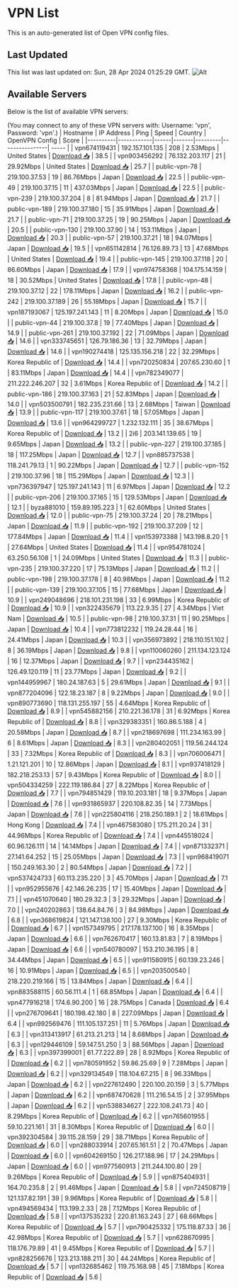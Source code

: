 # VPN List

This is an auto-generated list of Open VPN config files.

## Last Updated

This list was last updated on: Sun, 28 Apr 2024 01:25:29 GMT.
![Alt](https://repobeats.axiom.co/api/embed/186b98318ef1479477931607c1ad7d823f12451f.svg "Repobeats analytics image")

## Available Servers

Below is the list of available VPN servers:

(You may connect to any of these VPN servers with: Username: 'vpn', Password: 'vpn'.)
| Hostname | IP Address | Ping | Speed | Country | OpenVPN Config | Score |
|----------|------------|------|-------|---------|----------------| ----- |
| vpn674119431 | 192.157.101.135 | 208 | 2.53Mbps | United States | [Download 📥](./configs/server_0_US.ovpn) | 38.5 |
| vpn903456292 | 76.132.203.117 | 21 | 29.92Mbps | United States | [Download 📥](./configs/server_1_US.ovpn) | 25.7 |
| public-vpn-78 | 219.100.37.53 | 19 | 86.76Mbps | Japan | [Download 📥](./configs/server_2_JP.ovpn) | 22.5 |
| public-vpn-49 | 219.100.37.15 | 11 | 437.03Mbps | Japan | [Download 📥](./configs/server_3_JP.ovpn) | 22.5 |
| public-vpn-239 | 219.100.37.204 | 8 | 81.94Mbps | Japan | [Download 📥](./configs/server_4_JP.ovpn) | 21.7 |
| public-vpn-189 | 219.100.37.180 | 15 | 35.91Mbps | Japan | [Download 📥](./configs/server_5_JP.ovpn) | 21.7 |
| public-vpn-71 | 219.100.37.25 | 19 | 90.25Mbps | Japan | [Download 📥](./configs/server_6_JP.ovpn) | 20.5 |
| public-vpn-130 | 219.100.37.90 | 14 | 153.11Mbps | Japan | [Download 📥](./configs/server_7_JP.ovpn) | 20.3 |
| public-vpn-57 | 219.100.37.21 | 18 | 94.07Mbps | Japan | [Download 📥](./configs/server_8_JP.ovpn) | 19.5 |
| vpn651142814 | 76.126.89.73 | 13 | 47.68Mbps | United States | [Download 📥](./configs/server_9_US.ovpn) | 19.4 |
| public-vpn-145 | 219.100.37.118 | 20 | 86.60Mbps | Japan | [Download 📥](./configs/server_10_JP.ovpn) | 17.9 |
| vpn974758368 | 104.175.14.159 | 18 | 30.52Mbps | United States | [Download 📥](./configs/server_11_US.ovpn) | 17.8 |
| public-vpn-48 | 219.100.37.12 | 22 | 178.11Mbps | Japan | [Download 📥](./configs/server_12_JP.ovpn) | 16.2 |
| public-vpn-242 | 219.100.37.189 | 26 | 55.18Mbps | Japan | [Download 📥](./configs/server_13_JP.ovpn) | 15.7 |
| vpn187193067 | 125.197.241.143 | 11 | 8.20Mbps | Japan | [Download 📥](./configs/server_14_JP.ovpn) | 15.0 |
| public-vpn-44 | 219.100.37.8 | 19 | 77.40Mbps | Japan | [Download 📥](./configs/server_15_JP.ovpn) | 14.9 |
| public-vpn-261 | 219.100.37.192 | 22 | 71.09Mbps | Japan | [Download 📥](./configs/server_16_JP.ovpn) | 14.6 |
| vpn333745651 | 126.79.186.36 | 13 | 32.79Mbps | Japan | [Download 📥](./configs/server_17_JP.ovpn) | 14.6 |
| vpn190274418 | 125.135.156.218 | 22 | 32.29Mbps | Korea Republic of | [Download 📥](./configs/server_18_KR.ovpn) | 14.4 |
| vpn720250834 | 207.65.230.60 | 1 | 83.11Mbps | Japan | [Download 📥](./configs/server_19_JP.ovpn) | 14.4 |
| vpn782349077 | 211.222.246.207 | 32 | 3.61Mbps | Korea Republic of | [Download 📥](./configs/server_20_KR.ovpn) | 14.2 |
| public-vpn-186 | 219.100.37.163 | 21 | 52.83Mbps | Japan | [Download 📥](./configs/server_21_JP.ovpn) | 14.0 |
| vpn503500791 | 182.235.231.66 | 13 | 2.68Mbps | Taiwan | [Download 📥](./configs/server_22_TW.ovpn) | 13.9 |
| public-vpn-117 | 219.100.37.61 | 18 | 57.05Mbps | Japan | [Download 📥](./configs/server_23_JP.ovpn) | 13.6 |
| vpn964299727 | 1.232.132.111 | 35 | 38.67Mbps | Korea Republic of | [Download 📥](./configs/server_24_KR.ovpn) | 13.2 |
| 2i6 | 203.141.139.65 | 19 | 9.65Mbps | Japan | [Download 📥](./configs/server_25_JP.ovpn) | 13.2 |
| public-vpn-227 | 219.100.37.185 | 18 | 117.25Mbps | Japan | [Download 📥](./configs/server_26_JP.ovpn) | 12.7 |
| vpn885737538 | 118.241.79.13 | 1 | 90.22Mbps | Japan | [Download 📥](./configs/server_27_JP.ovpn) | 12.7 |
| public-vpn-152 | 219.100.37.96 | 18 | 115.29Mbps | Japan | [Download 📥](./configs/server_28_JP.ovpn) | 12.3 |
| vpn736397947 | 125.197.241.143 | 11 | 6.97Mbps | Japan | [Download 📥](./configs/server_29_JP.ovpn) | 12.2 |
| public-vpn-206 | 219.100.37.165 | 15 | 129.53Mbps | Japan | [Download 📥](./configs/server_30_JP.ovpn) | 12.1 |
| byza881010 | 159.89.195.223 | 1 | 62.60Mbps | United States | [Download 📥](./configs/server_31_US.ovpn) | 12.0 |
| public-vpn-75 | 219.100.37.24 | 20 | 78.21Mbps | Japan | [Download 📥](./configs/server_32_JP.ovpn) | 11.9 |
| public-vpn-192 | 219.100.37.209 | 12 | 177.84Mbps | Japan | [Download 📥](./configs/server_33_JP.ovpn) | 11.4 |
| vpn153973388 | 143.198.8.20 | 1 | 27.64Mbps | United States | [Download 📥](./configs/server_34_US.ovpn) | 11.4 |
| vpn954781024 | 63.250.56.108 | 1 | 24.09Mbps | United States | [Download 📥](./configs/server_35_US.ovpn) | 11.3 |
| public-vpn-235 | 219.100.37.220 | 17 | 75.13Mbps | Japan | [Download 📥](./configs/server_36_JP.ovpn) | 11.2 |
| public-vpn-198 | 219.100.37.178 | 8 | 40.98Mbps | Japan | [Download 📥](./configs/server_37_JP.ovpn) | 11.2 |
| public-vpn-139 | 219.100.37.105 | 15 | 77.68Mbps | Japan | [Download 📥](./configs/server_38_JP.ovpn) | 10.9 |
| vpn249048696 | 218.101.231.198 | 33 | 6.99Mbps | Korea Republic of | [Download 📥](./configs/server_39_KR.ovpn) | 10.9 |
| vpn322435679 | 113.22.9.35 | 27 | 4.34Mbps | Viet Nam | [Download 📥](./configs/server_40_VN.ovpn) | 10.5 |
| public-vpn-98 | 219.100.37.31 | 11 | 90.25Mbps | Japan | [Download 📥](./configs/server_41_JP.ovpn) | 10.4 |
| vpn773812232 | 119.24.28.44 | 16 | 24.41Mbps | Japan | [Download 📥](./configs/server_42_JP.ovpn) | 10.3 |
| vpn356973892 | 218.110.151.102 | 8 | 36.19Mbps | Japan | [Download 📥](./configs/server_43_JP.ovpn) | 9.8 |
| vpn110060260 | 211.134.123.124 | 16 | 12.37Mbps | Japan | [Download 📥](./configs/server_44_JP.ovpn) | 9.7 |
| vpn234435162 | 126.49.120.119 | 11 | 23.77Mbps | Japan | [Download 📥](./configs/server_45_JP.ovpn) | 9.2 |
| vpn144959967 | 180.24.187.63 | 5 | 29.61Mbps | Japan | [Download 📥](./configs/server_46_JP.ovpn) | 9.1 |
| vpn877204096 | 122.18.23.187 | 8 | 9.22Mbps | Japan | [Download 📥](./configs/server_47_JP.ovpn) | 9.0 |
| vpn890773690 | 118.131.255.197 | 55 | 4.64Mbps | Korea Republic of | [Download 📥](./configs/server_48_KR.ovpn) | 8.9 |
| vpn545882156 | 210.221.36.178 | 31 | 6.92Mbps | Korea Republic of | [Download 📥](./configs/server_49_KR.ovpn) | 8.8 |
| vpn329383351 | 160.86.5.188 | 4 | 20.58Mbps | Japan | [Download 📥](./configs/server_50_JP.ovpn) | 8.7 |
| vpn218697698 | 111.234.163.99 | 6 | 8.61Mbps | Japan | [Download 📥](./configs/server_51_JP.ovpn) | 8.3 |
| vpn280402051 | 119.56.244.124 | 33 | 7.32Mbps | Korea Republic of | [Download 📥](./configs/server_52_KR.ovpn) | 8.3 |
| vpn706006471 | 1.21.121.201 | 10 | 12.86Mbps | Japan | [Download 📥](./configs/server_53_JP.ovpn) | 8.1 |
| vpn937418129 | 182.218.253.13 | 57 | 9.43Mbps | Korea Republic of | [Download 📥](./configs/server_54_KR.ovpn) | 8.0 |
| vpn504334259 | 222.119.186.84 | 27 | 8.22Mbps | Korea Republic of | [Download 📥](./configs/server_55_KR.ovpn) | 7.7 |
| vpn794851429 | 119.10.203.181 | 18 | 9.37Mbps | Japan | [Download 📥](./configs/server_56_JP.ovpn) | 7.6 |
| vpn931865937 | 220.108.82.35 | 14 | 7.73Mbps | Japan | [Download 📥](./configs/server_57_JP.ovpn) | 7.6 |
| vpn225804116 | 218.250.189.1 | 2 | 18.61Mbps | Hong Kong | [Download 📥](./configs/server_58_HK.ovpn) | 7.4 |
| vpn467583080 | 175.211.20.24 | 31 | 44.96Mbps | Korea Republic of | [Download 📥](./configs/server_59_KR.ovpn) | 7.4 |
| vpn445518024 | 60.96.126.111 | 14 | 14.14Mbps | Japan | [Download 📥](./configs/server_60_JP.ovpn) | 7.4 |
| vpn871332371 | 27.141.64.252 | 15 | 25.05Mbps | Japan | [Download 📥](./configs/server_61_JP.ovpn) | 7.3 |
| vpn968419071 | 150.249.163.30 | 2 | 80.54Mbps | Japan | [Download 📥](./configs/server_62_JP.ovpn) | 7.2 |
| vpn537424733 | 60.113.235.220 | 3 | 45.70Mbps | Japan | [Download 📥](./configs/server_63_JP.ovpn) | 7.1 |
| vpn952955676 | 42.146.26.235 | 17 | 15.40Mbps | Japan | [Download 📥](./configs/server_64_JP.ovpn) | 7.1 |
| vpn451070640 | 180.29.32.3 | 3 | 29.32Mbps | Japan | [Download 📥](./configs/server_65_JP.ovpn) | 7.0 |
| vpn240202863 | 138.64.84.76 | 3 | 84.98Mbps | Japan | [Download 📥](./configs/server_66_JP.ovpn) | 6.8 |
| vpn368619824 | 121.147.138.100 | 27 | 9.30Mbps | Korea Republic of | [Download 📥](./configs/server_67_KR.ovpn) | 6.7 |
| vpn157349795 | 217.178.137.100 | 16 | 8.35Mbps | Japan | [Download 📥](./configs/server_68_JP.ovpn) | 6.6 |
| vpn762670417 | 160.13.81.83 | 7 | 8.19Mbps | Japan | [Download 📥](./configs/server_69_JP.ovpn) | 6.6 |
| vpn540780097 | 153.210.36.195 | 8 | 34.44Mbps | Japan | [Download 📥](./configs/server_70_JP.ovpn) | 6.5 |
| vpn911580915 | 60.139.23.246 | 16 | 10.91Mbps | Japan | [Download 📥](./configs/server_71_JP.ovpn) | 6.5 |
| vpn203500540 | 218.220.219.166 | 15 | 13.84Mbps | Japan | [Download 📥](./configs/server_72_JP.ovpn) | 6.4 |
| vpn883588115 | 60.56.111.4 | 1 | 68.85Mbps | Japan | [Download 📥](./configs/server_73_JP.ovpn) | 6.4 |
| vpn477916218 | 174.6.90.200 | 16 | 28.75Mbps | Canada | [Download 📥](./configs/server_74_CA.ovpn) | 6.4 |
| vpn276709641 | 180.198.42.180 | 8 | 227.09Mbps | Japan | [Download 📥](./configs/server_75_JP.ovpn) | 6.4 |
| vpn992569476 | 111.105.137.251 | 11 | 5.76Mbps | Japan | [Download 📥](./configs/server_76_JP.ovpn) | 6.3 |
| vpn313413917 | 61.213.21.213 | 14 | 8.68Mbps | Japan | [Download 📥](./configs/server_77_JP.ovpn) | 6.3 |
| vpn129446109 | 59.147.51.250 | 3 | 88.56Mbps | Japan | [Download 📥](./configs/server_78_JP.ovpn) | 6.3 |
| vpn397399001 | 61.77.222.89 | 28 | 8.92Mbps | Korea Republic of | [Download 📥](./configs/server_79_KR.ovpn) | 6.2 |
| vpn780591952 | 59.86.25.69 | 9 | 7.28Mbps | Japan | [Download 📥](./configs/server_80_JP.ovpn) | 6.2 |
| vpn329134549 | 118.104.67.215 | 8 | 96.33Mbps | Japan | [Download 📥](./configs/server_81_JP.ovpn) | 6.2 |
| vpn227612490 | 220.100.20.159 | 3 | 5.77Mbps | Japan | [Download 📥](./configs/server_82_JP.ovpn) | 6.2 |
| vpn687470628 | 111.216.54.15 | 2 | 37.95Mbps | Japan | [Download 📥](./configs/server_83_JP.ovpn) | 6.2 |
| vpn538834627 | 222.108.241.73 | 40 | 8.29Mbps | Korea Republic of | [Download 📥](./configs/server_84_KR.ovpn) | 6.2 |
| vpn765601955 | 59.10.221.161 | 31 | 8.30Mbps | Korea Republic of | [Download 📥](./configs/server_85_KR.ovpn) | 6.0 |
| vpn392304584 | 39.115.28.159 | 29 | 38.71Mbps | Korea Republic of | [Download 📥](./configs/server_86_KR.ovpn) | 6.0 |
| vpn288033914 | 207.65.161.51 | 2 | 70.47Mbps | Japan | [Download 📥](./configs/server_87_JP.ovpn) | 6.0 |
| vpn604269150 | 126.217.188.96 | 17 | 24.29Mbps | Japan | [Download 📥](./configs/server_88_JP.ovpn) | 6.0 |
| vpn977560913 | 211.244.100.80 | 29 | 9.26Mbps | Korea Republic of | [Download 📥](./configs/server_89_KR.ovpn) | 5.9 |
| vpn875404931 | 164.70.235.8 | 2 | 91.46Mbps | Japan | [Download 📥](./configs/server_90_JP.ovpn) | 5.8 |
| vpn724508719 | 121.137.82.191 | 39 | 9.96Mbps | Korea Republic of | [Download 📥](./configs/server_91_KR.ovpn) | 5.8 |
| vpn494569434 | 113.199.2.33 | 28 | 7.12Mbps | Korea Republic of | [Download 📥](./configs/server_92_KR.ovpn) | 5.8 |
| vpn137535232 | 220.81.163.243 | 27 | 68.66Mbps | Korea Republic of | [Download 📥](./configs/server_93_KR.ovpn) | 5.7 |
| vpn790425332 | 175.118.87.33 | 36 | 42.98Mbps | Korea Republic of | [Download 📥](./configs/server_94_KR.ovpn) | 5.7 |
| vpn628670995 | 118.176.79.89 | 41 | 9.45Mbps | Korea Republic of | [Download 📥](./configs/server_95_KR.ovpn) | 5.7 |
| vpn828256676 | 123.213.188.211 | 30 | 44.24Mbps | Korea Republic of | [Download 📥](./configs/server_96_KR.ovpn) | 5.7 |
| vpn132685462 | 119.75.168.98 | 45 | 7.18Mbps | Korea Republic of | [Download 📥](./configs/server_97_KR.ovpn) | 5.6 |
